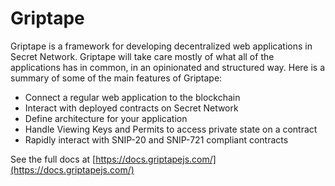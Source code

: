 # Griptape

Griptape is a framework for developing decentralized web applications in Secret Network. Griptape will take care mostly of what all of the applications has in common, in an opinionated and structured way. Here is a summary of some of the main features of Griptape:

* Connect a regular web application to the blockchain
* Interact with deployed contracts on Secret Network
* Define architecture for your application
* Handle Viewing Keys and Permits to access private state on a contract
* Rapidly interact with SNIP-20 and SNIP-721 compliant contracts

See the full docs at [https://docs.griptapejs.com/](https://docs.griptapejs.com/)
